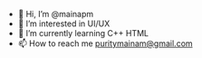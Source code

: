 - 👋 Hi, I’m @mainapm
- 👀 I’m interested in UI/UX
- 🌱 I’m currently learning C++ HTML
- 📫 How to reach me puritymainam@gmail.com

<!---
mainapm/mainapm is a ✨ special ✨ repository because its `README.md` (this file) appears on your GitHub profile.
You can click the Preview link to take a look at your changes.
--->
